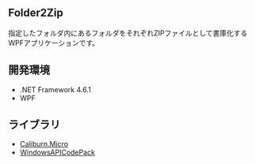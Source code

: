 ## Folder2Zip

指定したフォルダ内にあるフォルダをそれぞれZIPファイルとして書庫化するWPFアプリケーションです。

## 開発環境

* .NET Framework 4.6.1
* WPF

## ライブラリ

* [Caliburn.Micro](https://github.com/Caliburn-Micro/Caliburn.Micro)
* [WindowsAPICodePack](https://github.com/aybe/Windows-API-Code-Pack-1.1)

